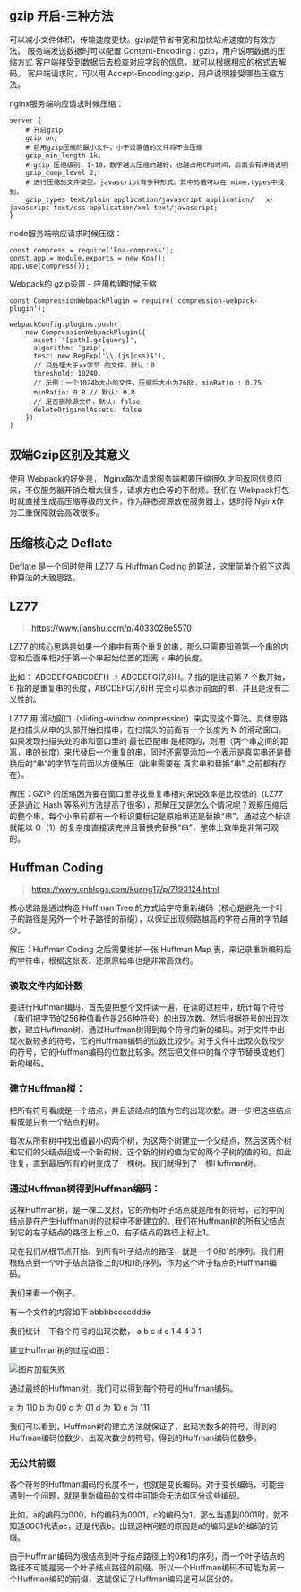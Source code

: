## gzip 开启-三种方法
可以减小文件体积，传输速度更快。gzip是节省带宽和加快站点速度的有效方法。
服务端发送数据时可以配置 Content-Encoding：gzip，用户说明数据的压缩方式
客户端接受到数据后去检查对应字段的信息，就可以根据相应的格式去解码。
客户端请求时，可以用 Accept-Encoding:gzip，用户说明接受哪些压缩方法。

nginx服务端响应请求时候压缩：
```
server {
    # 开启gzip
    gzip on;
    # 启用gzip压缩的最小文件，小于设置值的文件将不会压缩
    gzip_min_length 1k;
    # gzip 压缩级别，1-10，数字越大压缩的越好，也越占用CPU时间，后面会有详细说明
    gzip_comp_level 2;
    # 进行压缩的文件类型。javascript有多种形式。其中的值可以在 mime.types中找到。
    gzip_types text/plain application/javascript application/   x-javascript text/css application/xml text/javascript;
}
```

node服务端响应请求时候压缩：

```
const compress = require('koa-compress');
const app = module.exports = new Koa();
app.use(compress());
```

Webpack的 gzip设置 - 应用构建时候压缩
```
const CompressionWebpackPlugin = require('compression-webpack-plugin');

webpackConfig.plugins.push(
    new CompressionWebpackPlugin({
      asset: '[path].gz[query]',
      algorithm: 'gzip',
      test: new RegExp('\\.(js|css)$'),
      // 只处理大于xx字节 的文件，默认：0
      threshold: 10240,
      // 示例：一个1024b大小的文件，压缩后大小为768b，minRatio : 0.75
      minRatio: 0.8 // 默认: 0.8
      // 是否删除源文件，默认: false
      deleteOriginalAssets: false
    })
)

```

## 双端Gzip区别及其意义

使用 Webpack的好处是， Nginx每次请求服务端都要压缩很久才回返回信息回来，不仅服务器开销会增大很多，请求方也会等的不耐烦。我们在 Webpack打包时就直接生成高压缩等级的文件，作为静态资源放在服务器上，这时将 Nginx作为二重保障就会高效很多。

## 压缩核心之 Deflate

Deflate 是一个同时使用 LZ77 与 Huffman Coding 的算法，这里简单介绍下这两种算法的大致思路。


## LZ77
>https://www.jianshu.com/p/4033028e5570

LZ77 的核心思路是如果一个串中有两个重复的串，那么只需要知道第一个串的内容和后面串相对于第一个串起始位置的距离 + 串的长度。

比如： ABCDEFGABCDEFH → ABCDEFG(7,6)H。7 指的是往前第 7 个数开始，6 指的是重复串的长度，ABCDEFG(7,6)H 完全可以表示前面的串，并且是没有二义性的。

LZ77 用 滑动窗口（sliding-window compression）来实现这个算法。具体思路是扫描头从串的头部开始扫描串，在扫描头的前面有一个长度为 N 的滑动窗口。如果发现扫描头处的串和窗口里的 最长匹配串 是相同的，则用（两个串之间的距离，串的长度）来代替后一个重复的串，同时还需要添加一个表示是真实串还是替换后的“串”的字节在前面以方便解压（此串需要在 真实串和替换“串” 之前都有存在）。

解压：GZIP 的压缩因为要在窗口里寻找重复串相对来说效率是比较低的（LZ77 还是通过 Hash 等系列方法提高了很多），那解压又是怎么个情况呢？观察压缩后的整个串，每个小串前都有一个标识要标记是原始串还是替换“串”，通过这个标识就能以 O（1）的复杂度直接读完并且替换完替换“串”，整体上效率是非常可观的。

## Huffman Coding
>https://www.cnblogs.com/kuang17/p/7193124.html

核心思路是通过构造 Huffman Tree 的方式给字符重新编码（核心是避免一个叶子的路径是另外一个叶子路径的前缀），以保证出现频路越高的字符占用的字节越少。

解压：Huffman Coding 之后需要维护一张 Huffman Map 表，来记录重新编码后的字符串，根据这张表，还原原始串也是非常高效的。


### 读取文件内如计数

要进行Huffman编码，首先要把整个文件读一遍，在读的过程中，统计每个符号（我们把字节的256种值看作是256种符号）的出现次数。然后根据符号的出现次数，建立Huffman树，通过Huffman树得到每个符号的新的编码。对于文件中出现次数较多的符号，它的Huffman编码的位数比较少。对于文件中出现次数较少的符号，它的Huffman编码的位数比较多。然后把文件中的每个字节替换成他们新的编码。


### 建立Huffman树：

把所有符号看成是一个结点，并且该结点的值为它的出现次数。进一步把这些结点看成是只有一个结点的树。

每次从所有树中找出值最小的两个树，为这两个树建立一个父结点，然后这两个树和它们的父结点组成一个新的树，这个新的树的值为它的两个子树的值的和。如此往复，直到最后所有的树变成了一棵树。我们就得到了一棵Huffman树。


### 通过Huffman树得到Huffman编码：

这棵Huffman树，是一棵二叉树，它的所有叶子结点就是所有的符号，它的中间结点是在产生Huffman树的过程中不断建立的。我们在Huffman树的所有父结点到它的左子结点的路径上标上0，右子结点的路径上标上1。

现在我们从根节点开始，到所有叶子结点的路径，就是一个0和1的序列。我们用根结点到一个叶子结点路径上的0和1的序列，作为这个叶子结点的Huffman编码。

我们来看一个例子。

有一个文件的内容如下
abbbbccccddde

我们统计一下各个符号的出现次数，
a b c d e
1 4 4 3 1

建立Huffman树的过程如图：

![图片加载失败](./img/哈夫曼树建立.jpg)

通过最终的Huffman树，我们可以得到每个符号的Huffman编码。

a 为 110
b 为 00
c 为 01
d 为 10
e 为 111

我们可以看到，Huffman树的建立方法就保证了，出现次数多的符号，得到的Huffman编码位数少，出现次数少的符号，得到的Huffman编码位数多。

### 无公共前缀

各个符号的Huffman编码的长度不一，也就是变长编码。对于变长编码，可能会遇到一个问题，就是重新编码的文件中可能会无法如区分这些编码。

比如，a的编码为000，b的编码为0001，c的编码为1，那么当遇到0001时，就不知道0001代表ac，还是代表b。出现这种问题的原因是a的编码是b的编码的前缀。

由于Huffman编码为根结点到叶子结点路径上的0和1的序列，而一个叶子结点的路径不可能是另一个叶子结点路径的前缀，所以一个Huffman编码不可能为另一个Huffman编码的前缀，这就保证了Huffman编码是可以区分的。